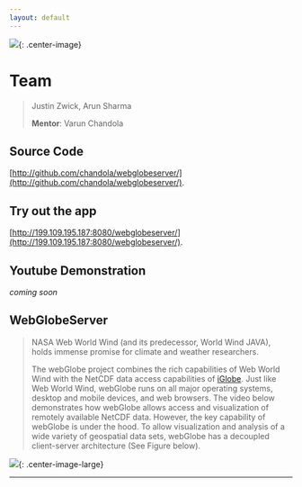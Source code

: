 ```yaml
---
layout: default
---
```

![](/webglobeserver/icon.png){: .center-image}
# [](#header-1)Team
> Justin Zwick, Arun Sharma
>
> **Mentor**: Varun Chandola

## [](#header-2)Source Code
[http://github.com/chandola/webglobeserver/](http://github.com/chandola/webglobeserver/).
## [](#header-3)Try out the app
[http://199.109.195.187:8080/webglobeserver/](http://199.109.195.187:8080/webglobeserver/).
## [](#header-4)Youtube Demonstration
_coming soon_
## [](#header-5)WebGlobeServer

> NASA Web World Wind (and its predecessor, World Wind JAVA), holds immense promise for climate and weather researchers.
>
> The webGlobe project combines the rich capabilities of Web World Wind with the NetCDF data access capabilities of [iGlobe](https://www.cse.buffalo.edu/~chandola/research/iglobe.html). Just like Web World Wind, webGlobe runs on all major operating systems, desktop and mobile devices, and web browsers. The video below demonstrates how webGlobe allows access and visualization of remotely available NetCDF data. However, the key capability of webGlobe is under the hood. To allow visualization and analysis of a wide variety of geospatial data sets, webGlobe has a decoupled client-server architecture (See Figure below).

![](/webglobeserver/arch.png){: .center-image-large}
* * *
